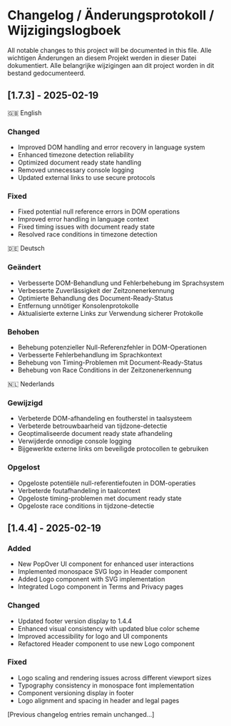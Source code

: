 # Changelog / Änderungsprotokoll / Wijzigingslogboek

All notable changes to this project will be documented in this file.
Alle wichtigen Änderungen an diesem Projekt werden in dieser Datei dokumentiert.
Alle belangrijke wijzigingen aan dit project worden in dit bestand gedocumenteerd.

## [1.7.3] - 2025-02-19

🇬🇧 English
### Changed
- Improved DOM handling and error recovery in language system
- Enhanced timezone detection reliability
- Optimized document ready state handling
- Removed unnecessary console logging
- Updated external links to use secure protocols

### Fixed
- Fixed potential null reference errors in DOM operations
- Improved error handling in language context
- Fixed timing issues with document ready state
- Resolved race conditions in timezone detection

🇩🇪 Deutsch
### Geändert
- Verbesserte DOM-Behandlung und Fehlerbehebung im Sprachsystem
- Verbesserte Zuverlässigkeit der Zeitzonenerkennung
- Optimierte Behandlung des Document-Ready-Status
- Entfernung unnötiger Konsolenprotokolle
- Aktualisierte externe Links zur Verwendung sicherer Protokolle

### Behoben
- Behebung potenzieller Null-Referenzfehler in DOM-Operationen
- Verbesserte Fehlerbehandlung im Sprachkontext
- Behebung von Timing-Problemen mit Document-Ready-Status
- Behebung von Race Conditions in der Zeitzonenerkennung

🇳🇱 Nederlands
### Gewijzigd
- Verbeterde DOM-afhandeling en foutherstel in taalsysteem
- Verbeterde betrouwbaarheid van tijdzone-detectie
- Geoptimaliseerde document ready state afhandeling
- Verwijderde onnodige console logging
- Bijgewerkte externe links om beveiligde protocollen te gebruiken

### Opgelost
- Opgeloste potentiële null-referentiefouten in DOM-operaties
- Verbeterde foutafhandeling in taalcontext
- Opgeloste timing-problemen met document ready state
- Opgeloste race conditions in tijdzone-detectie

## [1.4.4] - 2025-02-19

### Added
- New PopOver UI component for enhanced user interactions
- Implemented monospace SVG logo in Header component
- Added Logo component with SVG implementation
- Integrated Logo component in Terms and Privacy pages

### Changed
- Updated footer version display to 1.4.4
- Enhanced visual consistency with updated blue color scheme
- Improved accessibility for logo and UI components
- Refactored Header component to use new Logo component

### Fixed
- Logo scaling and rendering issues across different viewport sizes
- Typography consistency in monospace font implementation
- Component versioning display in footer
- Logo alignment and spacing in header and legal pages

[Previous changelog entries remain unchanged...]